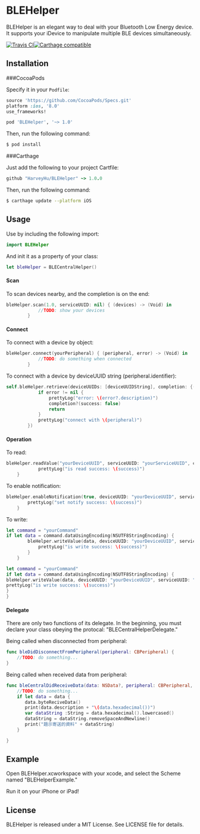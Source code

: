 # BLEHelper

BLEHelper is an elegant way to deal with your Bluetooth Low Energy device. It supports your iDevice to manipulate multiple BLE devices simultaneously.

[![Travis CI](https://travis-ci.org/HarveyHu/BLEHelper.svg?branch=master)](https://travis-ci.org/HarveyHu/BLEHelper)[![Carthage compatible](https://img.shields.io/badge/Carthage-compatible-4BC51D.svg?style=flat)](https://github.com/Carthage/Carthage)

## Installation

###CocoaPods

Specify it in your `Podfile`:

```ruby
source 'https://github.com/CocoaPods/Specs.git'
platform :ios, '8.0'
use_frameworks!

pod 'BLEHelper', '~> 1.0'
```

Then, run the following command:

```bash
$ pod install
```
###Carthage

Just add the following to your project Cartfile:

```ruby
github "HarveyHu/BLEHelper" ~> 1.0.0
```
Then, run the following command:

```bash
$ carthage update --platform iOS
```

## Usage
Use by including the following import:

```swift
import BLEHelper
```
And init it as a property of your class:

```swift
let bleHelper = BLECentralHelper()
```

#### Scan

To scan devices nearby, and the completion is on the end:

```swift
bleHelper.scan(1.0, serviceUUID: nil) { (devices) -> (Void) in
            //TODO: show your devices
        }
```
#### Connect

To connect with a device by object:

```swift
bleHelper.connect(yourPeripheral) { (peripheral, error) -> (Void) in
            //TODO: do something when connected
        }
```

To connect with a device by deviceUUID string (peripheral.identifier):

```swift
self.bleHelper.retrieve(deviceUUIDs: [deviceUUIDString], completion: {(peripheral, error) -> (Void) in
            if error != nil {
                prettyLog("error: \(error?.description)")
                completion?(success: false)
                return
            }
            prettyLog("connect with \(peripheral)")
        })
```

#### Operation

To read:

```swift
bleHelper.readValue("yourDeviceUUID", serviceUUID: "yourServiceUUID", characteristicUUID: "youCharacteristicUUID") { (success) -> (Void) in
            prettyLog("is read success: \(success)")
    }
```

To enable notification:

```swift
bleHelper.enableNotification(true, deviceUUID: "yourDeviceUUID", serviceUUID: "yourServiceUUID", characteristicUUID: "youCharacteristicUUID") { (success) -> (Void) in
        prettyLog("set notify success: \(success)")
    }
```

To write:

```swift
let command = "yourCommand"
if let data = command.dataUsingEncoding(NSUTF8StringEncoding) {
        bleHelper.writeValue(data, deviceUUID: "yourDeviceUUID", serviceUUID: "yourServiceUUID", characteristicUUID: "youCharacteristicUUID", withResponse: true) { (success) -> (Void) in
            prettyLog("is write success: \(success)")
        }
    }
```

```swift
let command = "yourCommand"
if let data = command.dataUsingEncoding(NSUTF8StringEncoding) {
bleHelper.writeValue(data, deviceUUID: "yourDeviceUUID", serviceUUID: "yourServiceUUID", characteristicUUID: "youCharacteristicUUID", withResponse: true) { (success) -> (Void) in
prettyLog("is write success: \(success)")
}
}
```

#### Delegate

There are only two functions of its delegate. In the beginning, you must declare your class obeying the protocal: "BLECentralHelperDelegate."

Being called when disconnected from peripheral:

```swift
func bleDidDisconnectFromPeripheral(peripheral: CBPeripheral) {
	//TODO: do something...
}
```
Being called when received data from peripheral:

```swift
func bleCentralDidReceiveData(data: NSData?, peripheral: CBPeripheral, characteristic: CBCharacteristic) {
	//TODO: do something...
    if let data = data {
       data.byteReciveData()
       print(data.description + "\(data.hexadecimal())")
       var dataString :String = data.hexadecimal().lowercased()
       dataString = dataString.removeSpaceAndNewline()
       print("題示寄送的資料" + dataString)
    }

}
```
## Example

Open BLEHelper.xcworkspace with your xcode, and select the Scheme named "BLEHelperExample." 

Run it on your iPhone or iPad!

## License

BLEHelper is released under a MIT License. See LICENSE file for details.
